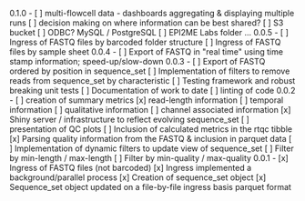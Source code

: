 0.1.0 -
  [ ] multi-flowcell data - dashboards aggregating & displaying multiple runs
      [ ] decision making on where information can be best shared?
          [ ] S3 bucket
          [ ] ODBC? MySQL / PostgreSQL
          [ ] EPI2ME Labs folder ...
0.0.5 -
  [ ] Ingress of FASTQ files by barcoded folder structure
  [ ] Ingress of FASTQ files by sample sheet
0.0.4 -
  [ ] Export of FASTQ in "real time" using time stamp information; 
      speed-up/slow-down
0.0.3 -
  [ ] Export of FASTQ ordered by position in sequence_set 
  [ ] Implementation of filters to remove reads from sequence_set by characteristic
  [ ] Testing framework and robust breaking unit tests
  [ ] Documentation of work to date
  [ ] linting of code
0.0.2 -
  [ ] creation of summary metrics
      [x] read-length information
      [ ] temporal information
      [ ] qualitative information
      [ ] channel associated information
  [x] Shiny server / infrastructure to reflect evolving sequence_set
  [ ] presentation of QC plots
  [ ] Inclusion of calculated metrics in the rtqc tibble
      [x] Parsing quality information from the FASTQ & inclusion in parquet data
  [ ] Implementation of dynamic filters to update view of sequence_set
      [ ] Filter by min-length / max-length
      [ ] Filter by min-quality / max-quality
0.0.1 -
  [x] Ingress of FASTQ files (not barcoded)
  [x] Ingress implemented a background/parallel process
  [x] Creation of sequence_set object
  [x] Sequence_set object updated on a file-by-file ingress basis
    parquet format
  
